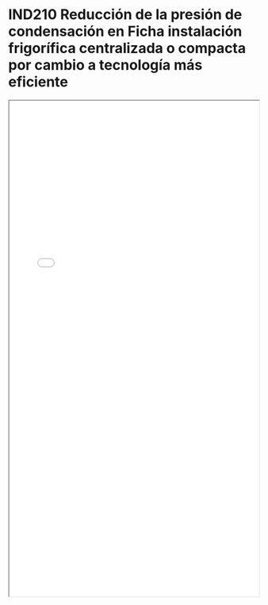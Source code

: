 
# IND210  Reducción de la presión de condensación en Ficha instalación frigorífica centralizada o compacta por cambio a tecnología más eficiente

<iframe src="../IND210  Reducción de la presión de condensación en Ficha instalación frigorífica centralizada o compacta por cambio a tecnología más eficiente.pdf" width="100%" height="1000px"></iframe>

